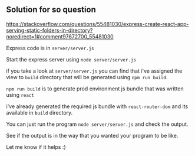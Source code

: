 ## Solution for so question

https://stackoverflow.com/questions/55481030/express-create-react-app-serving-static-folders-in-directory?noredirect=1#comment97672700_55481030


Express code is in `server/server.js`

Start the express server using `node server/server.js`

if you take a look at `server/server.js` you can find that i've assigned the view to `build` directory that will be generated using `npm run build`.


`npm run build` is to generate prod environment js bundle that was written using `react`


i've already generated the required js bundle with `react-router-dom` and its available in `build` directory. 

You can just run the program `node server/server.js` and check the output.

See if the output is in the way that you wanted your program to be like.

Let me know if it helps :)
